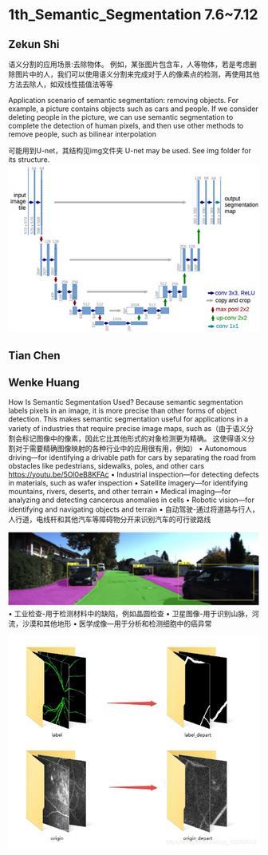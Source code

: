 # 1th_Semantic_Segmentation 7.6~7.12
## Zekun Shi
语义分割的应用场景:去除物体。
例如，某张图片包含车，人等物体，若是考虑删除图片中的人，我们可以使用语义分割来完成对于人的像素点的检测，再使用其他方法去除人，如双线性插值法等等

Application scenario of semantic segmentation: removing objects.
For example, a picture contains objects such as cars and people. If we consider deleting people in the picture, we can use semantic segmentation to complete the detection of human pixels, and then use other methods to remove people, such as bilinear interpolation

可能用到U-net，其结构见img文件夹
U-net may be used. See img folder for its structure.
![U-net](https://github.com/Szkqwer/AI_daily_learning/blob/master/img/u-net.png)

## Tian Chen

## Wenke Huang
How Is Semantic Segmentation Used?
Because semantic segmentation labels pixels in an image, it is more precise than other forms of object detection. This makes semantic segmentation useful for applications in a variety of industries that require precise image maps, such as（由于语义分割会标记图像中的像素，因此它比其他形式的对象检测更为精确。 这使得语义分割对于需要精确图像映射的各种行业中的应用很有用，例如）
• Autonomous driving—for identifying a drivable path for cars by separating the road from obstacles like pedestrians, sidewalks, poles, and other cars
https://youtu.be/5Ol0eB8KFAc
• Industrial inspection—for detecting defects in materials, such as wafer inspection
• Satellite imagery—for identifying mountains, rivers, deserts, and other terrain
• Medical imaging—for analyzing and detecting cancerous anomalies in cells
• Robotic vision—for identifying and navigating objects and terrain
• 自动驾驶-通过将道路与行人，人行道，电线杆和其他汽车等障碍物分开来识别汽车的可行驶路线

![AutoDriving](https://github.com/Szkqwer/AI_daily_learning/blob/master/img/AutoDriving.png)
• 工业检查-用于检测材料中的缺陷，例如晶圆检查
• 卫星图像-用于识别山脉，河流，沙漠和其他地形
• 医学成像—用于分析和检测细胞中的癌异常

![MedicalSemantic](https://github.com/Szkqwer/AI_daily_learning/blob/master/img/MedicalSemantic.jpg)
